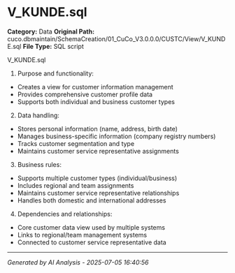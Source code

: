 # V_KUNDE.sql

**Category:** Data
**Original Path:** cuco.dbmaintain/SchemaCreation/01_CuCo_V3.0.0.0/CUSTC/View/V_KUNDE.sql
**File Type:** SQL script

V_KUNDE.sql
1. Purpose and functionality:
- Creates a view for customer information management
- Provides comprehensive customer profile data
- Supports both individual and business customer types

2. Data handling:
- Stores personal information (name, address, birth date)
- Manages business-specific information (company registry numbers)
- Tracks customer segmentation and type
- Maintains customer service representative assignments

3. Business rules:
- Supports multiple customer types (individual/business)
- Includes regional and team assignments
- Maintains customer service representative relationships
- Handles both domestic and international addresses

4. Dependencies and relationships:
- Core customer data view used by multiple systems
- Links to regional/team management systems
- Connected to customer service representative data

---
*Generated by AI Analysis - 2025-07-05 16:40:56*
